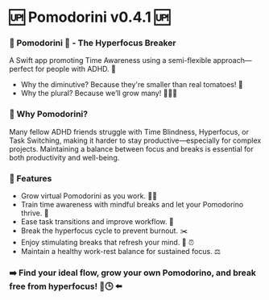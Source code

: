 # 🆙 Pomodorini v0.4.1 🆙
### 🍅 Pomodorini 🍅 - The Hyperfocus Breaker 
A Swift app promoting Time Awareness using a semi-flexible approach—perfect for people with ADHD. 🌱
- Why the diminutive? Because they're smaller than real tomatoes! 🧐
- Why the plural? Because we’ll grow many! 🍅🍅🍅

### 🧠 Why Pomodorini?
Many fellow ADHD friends struggle with Time Blindness, Hyperfocus, or Task Switching, making it harder to stay productive—especially for complex projects. Maintaining a balance between focus and breaks is essential for both productivity and well-being.

### 🚀 Features
- Grow virtual Pomodorini as you work. 🍅💦
- Train time awareness with mindful breaks and let your Pomodorino thrive. 🌱
- Ease task transitions and improve workflow. 🌈
- Break the hyperfocus cycle to prevent burnout. ✂️
- Enjoy stimulating breaks that refresh your mind. 🎢 ⏰
- Maintain a healthy work-rest balance for sustained focus. ⚖️

### ➡️ Find your ideal flow, grow your own Pomodorino, and break free from hyperfocus! 🍅🕒 ⬅️
